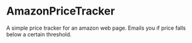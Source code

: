 # AmazonPriceTracker
A simple price tracker for an amazon web page. Emails you if price falls below a certain threshold.
